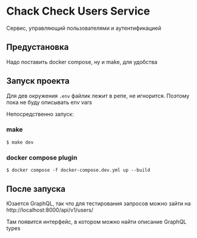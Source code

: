 # Chack Check Users Service

Сервис, управляющий пользователями и аутентификацией

## Предустановка

Надо поставить docker compose, ну и make, для удобства

## Запуск проекта

Для дев окружения `.env` файлик лежит в репе, не игнорится. Поэтому пока не буду описывать env vars

Непосредственно запуск:

### make

```
$ make dev
```

### docker compose plugin

```
$ docker compose -f docker-compose.dev.yml up --build
```

## После запуска

Юзается GraphQL, так что для тестирования запросов можно зайти на http://localhost:8000/api/v1/users/

Там появится интерфейс, в котором можно найти описание GraphQL types